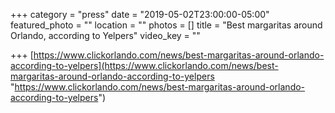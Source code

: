 +++
category = "press"
date = "2019-05-02T23:00:00-05:00"
featured_photo = ""
location = ""
photos = []
title = "Best margaritas around Orlando, according to Yelpers"
video_key = ""

+++
[https://www.clickorlando.com/news/best-margaritas-around-orlando-according-to-yelpers](https://www.clickorlando.com/news/best-margaritas-around-orlando-according-to-yelpers "https://www.clickorlando.com/news/best-margaritas-around-orlando-according-to-yelpers")